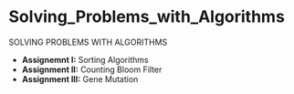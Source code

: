 # Solving_Problems_with_Algorithms
SOLVING PROBLEMS WITH ALGORITHMS
- **Assignemnt I:** Sorting Algorithms
- **Assignment II:** Counting Bloom Filter
- **Assignment III:** Gene Mutation

